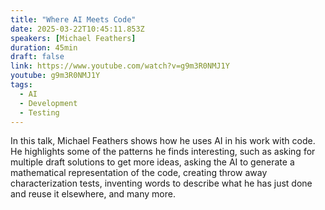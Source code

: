 ```yaml
---
title: "Where AI Meets Code"
date: 2025-03-22T10:45:11.853Z
speakers: [Michael Feathers]
duration: 45min
draft: false
link: https://www.youtube.com/watch?v=g9m3R0NMJ1Y
youtube: g9m3R0NMJ1Y
tags:
  - AI
  - Development
  - Testing
---
```


In this talk, Michael Feathers shows how he uses AI in his work with code. He highlights some of the patterns he finds interesting, such as asking for multiple draft solutions to get more ideas, asking the AI to generate a mathematical representation of the code, creating throw away characterization tests, inventing words to describe what he has just done and reuse it elsewhere, and many more.